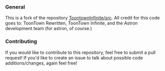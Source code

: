 ### General ###
This is a fork of the repository [ToontownInfinite/src](https://github.com/ToontownInfinite/src). All credit for this code goes to: ToonTown Rewritten, ToonTown Infinite, and the Astron development team (for astron, of course.)

### Contributing ###

If you would like to contribute to this repository, feel free to submit a pull request! If you'd like to create an issue to talk about possible code additions/changes, again feel free!

